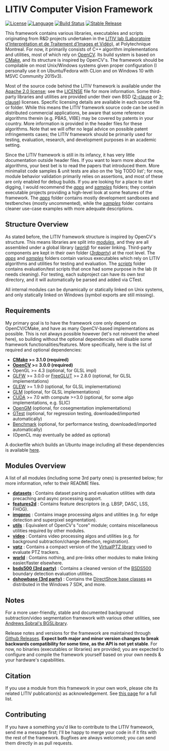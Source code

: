 LITIV Computer Vision Framework
===============================

[![License](https://img.shields.io/badge/license-Apache%202-green.svg)](https://tldrlegal.com/license/apache-license-2.0-(apache-2.0))
[![Language](https://img.shields.io/badge/lang-C%2B%2B14-f34b7d.svg)](http://en.cppreference.com/w/cpp/compiler_support)
[![Build Status](https://travis-ci.org/plstcharles/litiv.svg?branch=master)](https://travis-ci.org/plstcharles/litiv)
[![Stable Release](https://img.shields.io/github/release/plstcharles/litiv.svg)](https://github.com/plstcharles/litiv/releases)

This framework contains various libraries, executables and scripts originating from R&D projects undertaken in the [LITIV lab (Laboratoire d'Interprétation et de Traitement d'Images et Vidéo)](http://www.polymtl.ca/litiv/en/), at Polytechnique Montreal. For now, it primarily consists of C++ algorithm implementations and utilities, most of which rely on [OpenCV](http://opencv.org/). Its build system is based on [CMake](https://cmake.org/), and its structure is inspired by OpenCV's. The framework should be compilable on most Unix/Windows systems given proper configuration (I personally use it on Ubuntu/Fedora with CLion and on Windows 10 with MSVC Community 2015v3).

Most of the source code behind the LITIV framework is available under the [Apache 2.0 license](https://tldrlegal.com/license/apache-license-2.0-(apache-2.0)); see the [LICENSE](./LICENSE.txt) file for more information. Some third-party libraries and utilities are provided under their own BSD ([2-clause](https://tldrlegal.com/license/bsd-2-clause-license-(freebsd)) or [3-clause](https://tldrlegal.com/license/bsd-3-clause-license-(revised))) licenses. Specific licensing details are available in each source file or folder. While this means the LITIV framework source code can be used in distributed commercial applications, be aware that some reference algorithms therein (e.g. PBAS, VIBE) may be covered by patents in your country. More information is provided in the header files for these algorithms. Note that we will offer no legal advice on possible patent infringements cases; the LITIV framework should be primarily used for testing, evaluation, research, and development purposes in an academic setting.

Since the LITIV framework is still in its infancy, it has very little documentation outside header files. If you want to learn more about the algorithms, your best bet is to read the papers that introduced them. More minimalist code samples & unit tests are also on the 'big TODO list'; for now, module behavior validation primarily relies on assertions, and most of these are only enabled for debug builds. If you are looking for a place to start digging, I would recommend the [*apps*](./apps/) and [*samples*](./samples/) folders; they contain executable projects providing a high-level look at some features of the framework. The [*apps*](./apps/) folder contains mostly development sandboxes and testbenches (mostly uncommented), while the [*samples*](./samples/) folder contains cleaner use-case examples with more adequate descriptions.

Structure Overview
------------------
As stated before, the LITIV framework structure is inspired by OpenCV's structure. This means libraries are split into [*modules*](./modules/), and they are all assembled under a global library ([*world*](./modules/world/)) for easier linking. Third-party components are kept in their own folder ([*3rdparty*](./3rdparty/)) at the root level. The [*apps*](./apps/) and [*samples*](./samples/) folders contain various executables which rely on LITIV algorithms and utilities for testing and evaluation. The [*scripts*](./scripts/) folder contains evaluation/test scripts that once had some purpose in the lab (it needs cleaning). For testing, each subproject can have its own *test* directory, and it will automatically be parsed and added via CTest.

All internal modules can be dynamically or statically linked on Unix systems, and only statically linked on Windows (symbol exports are still missing).

Requirements
------------

My primary goal is to have the framework core only depend on OpenCV/CMake, and have as many OpenCV-based implementations as possible. This is not always possible however (let's not reinvent the wheel here), so building without the optional dependencies will disable some framework functionalities/features. More specifically, here is the list of required and optional dependencies:

* **[CMake](https://cmake.org/) >= 3.1.0 (required)**
* **[OpenCV](http://opencv.org/) >= 3.0.0 (required)**
* OpenGL >= 4.3 (optional, for GLSL impl)
* [GLFW](http://www.glfw.org/) >= 3.0.0 or [FreeGLUT](http://freeglut.sourceforge.net/) >= 2.8.0 (optional, for GLSL implementations)
* [GLEW](http://glew.sourceforge.net/) >= 1.9.0 (optional, for GLSL implementations)
* [GLM](http://glm.g-truc.net/) (optional, for GLSL implementations)
* [CUDA](https://developer.nvidia.com/cuda-toolkit) >= 7.0 with compute >=3.0 (optional, for some algo implementations, e.g. SLIC)
* [OpenGM](https://github.com/opengm/opengm) (optional, for cosegmentation implementations)
* [GTest](https://github.com/google/googletest) (optional, for regression testing, downloaded/imported automatically)
* [Benchmark](https://github.com/google/benchmark) (optional, for performance testing, downloaded/imported automatically)
* (OpenCL may eventually be added as optional)

A dockerfile which builds an Ubuntu image including all these dependencies is available [here](./Dockerfile).

Modules Overview
----------------

A list of all modules (including some 3rd party ones) is presented below; for more information, refer to their README files.

* [**datasets**](./modules/datasets/) : Contains dataset parsing and evaluation utilities with data precaching and async processing support.
* [**features2d**](./modules/features2d/) : Contains feature descriptors (e.g. LBSP, DASC, LSS, FHOG).
* [**imgproc**](./modules/imgproc/) : Contains image processing algos and utilities (e.g. for edge detection and superpixel segmentation).
* [**utils**](./modules/utils/) : Equivalent of OpenCV's "core" module; contains miscellaneous utilities required by other modules.
* [**video**](./modules/video/) : Contains video processing algos and utilities (e.g. for background subtraction/change detection, registration).
* [**vptz**](./modules/vptz/) : Contains a compact version of the [VirtualPTZ library](https://bitbucket.org/pierre_luc_st_charles/virtualptz_standalone) used to evaluate PTZ trackers.
* [**world**](./modules/world/) : Contains nothing, and pre-links other modules to make linking easier/faster elsewhere.
* [**bsds500 (3rd party)**](./3rdparty/bsds500/) : Contains a cleaned version of the [BSDS500](http://www.eecs.berkeley.edu/Research/Projects/CS/vision/grouping/resources.html) boundary detection evaluation utilities.
* [**dshowbase (3rd party)**](./3rdparty/dshowbase/) : Contains the [DirectShow base classes](https://msdn.microsoft.com/en-us/library/windows/desktop/dd375456(v=vs.85).aspx) as distributed in the Windows 7 SDK, and more.

Notes
-----
For a more user-friendly, stable and documented background subtraction/video segmentation framework with various other utilities, see [Andrews Sobral's BGSLibrary](https://github.com/andrewssobral/bgslibrary).

Release notes and versions for the framework are maintained through [Github Releases](https://github.com/plstcharles/litiv/releases). **Expect both major and minor version changes to break backwards compatibility for some time, as the API is not yet stable**. For now, no binaries (executables or libraries) are provided; you are expected to configure and compile the framework yourself based on your own needs & your hardware's capabilities.

Citation
--------
If you use a module from this framework in your own work, please cite its related LITIV publication(s) as acknowledgement. See [this page](http://www.polymtl.ca/litiv/pub/index.php) for a full list.

Contributing
------------
If you have a something you'd like to contribute to the LITIV framework, send me a message first; I'll be happy to merge your code in if it fits with the rest of the framework. Bugfixes are always welcomed; you can send them directly in as pull requests.
